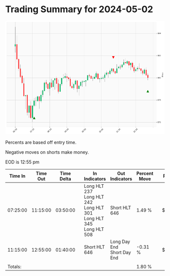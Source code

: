 
# Trading Summary for 2024-05-02

![Plot](2024-05-02_graph.png)

Percents are based off entry time.

Negative moves on shorts make money.

EOD is 12:55 pm

| Time In | Time Out | Time Delta |    | In Indicators | Out Indicators | Percent Move |    | Price In | Price Out | Dollar Move |
| ------- | -------- | ---------- | -- | ------------- | -------------- | ------------ | -- | -------- | --------- | ----------- |
| 07:25:00 | 11:15:00 | 03:50:00 | | Long HLT 237<br>Long HLT 242<br>Long HLT 301<br>Long HLT 345<br>Long HLT 508 | Short HLT 646 | 1.49 % | | $177.93 | $180.58 | $2.65 |
| 11:15:00 | 12:55:00 | 01:40:00 | | Short HLT 646 | Long Day End<br>Short Day End | -0.31 % | | $180.58 | $180.02 | $-0.56 |
|  |  |  |  |  |  |  | |  |  |  |
| Totals: |  |  |  |  |  | 1.80 % | |  |  | $3.21 |
